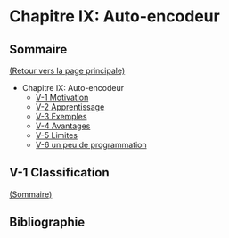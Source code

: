 ﻿# Chapitre IX: Auto-encodeur

## Sommaire

[(Retour vers la page principale)](README.md)

- Chapitre IX: Auto-encodeur
  - [V-1 Motivation](#iv-1-motivation)
  - [V-2 Apprentissage](#iv-2-apprentissage)
  - [V-3 Exemples](#iv-3-exemples)
  - [V-4 Avantages](#iv-4-avantages)
  - [V-5 Limites](#iv-5-limites)
  - [V-6 un peu de programmation](#iv-6-un-peu-de-programmation)

## V-1 Classification

[(Sommaire)](#sommaire)

## Bibliographie
